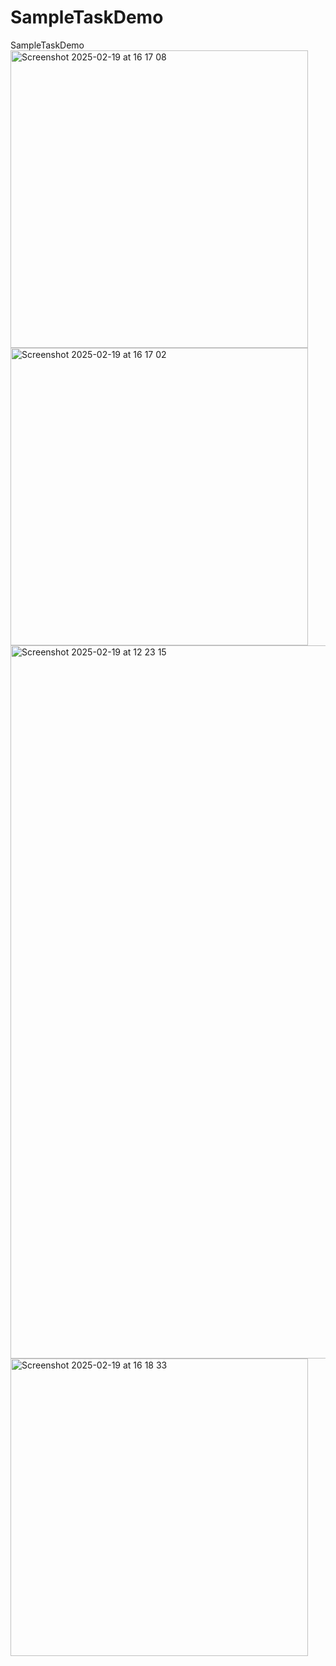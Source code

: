 # SampleTaskDemo
SampleTaskDemo
<img width="476" alt="Screenshot 2025-02-19 at 16 17 08" src="https://github.com/user-attachments/assets/f3405430-1867-4e45-8418-7613c6be5399" />
<img width="476" alt="Screenshot 2025-02-19 at 16 17 02" src="https://github.com/user-attachments/assets/ff13f9ce-4161-4441-b796-82f6c4ced296" />
<img width="1141" alt="Screenshot 2025-02-19 at 12 23 15" src="https://github.com/user-attachments/assets/75490354-d2dd-48e7-98c2-b6337e09d094" />
<img width="476" alt="Screenshot 2025-02-19 at 16 18 33" src="https://github.com/user-attachments/assets/34b9ce0d-e607-49ba-872a-179ffdb8fee2" />
